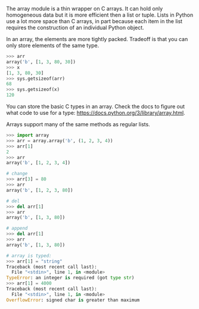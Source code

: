The array module is a thin wrapper on C arrays. It can hold only homogeneous data but it is more efficient then a list or tuple. Lists in Python use a lot more space than C arrays, in part because each item in the list requires the construction of an individual Python object.

In an array, the elements are more tightly packed. Tradeoff is that you can only store elements of the same type.





```python
>>> arr
array('b', [1, 3, 80, 30])
>>> x
[1, 3, 80, 30]
>>> sys.getsizeof(arr) 
68
>>> sys.getsizeof(x)   
120
```

You can store the basic C types in an array. Check the docs to figure out what code to use for a type: https://docs.python.org/3/library/array.html.


Arrays support many of the same methods as regular lists. 

```python
>>> import array
>>> arr = array.array('b', (1, 2, 3, 4))
>>> arr[1]
2
>>> arr
array('b', [1, 2, 3, 4])

# change
>>> arr[3] = 80 
>>> arr    
array('b', [1, 2, 3, 80])

# del
>>> del arr[1]
>>> arr        
array('b', [1, 3, 80])

# append
>>> del arr[1]
>>> arr        
array('b', [1, 3, 80])

# array is typed:
>>> arr[1] = "string"
Traceback (most recent call last):
  File "<stdin>", line 1, in <module>
TypeError: an integer is required (got type str)
>>> arr[1] = 4000    
Traceback (most recent call last):
  File "<stdin>", line 1, in <module>
OverflowError: signed char is greater than maximum
```
